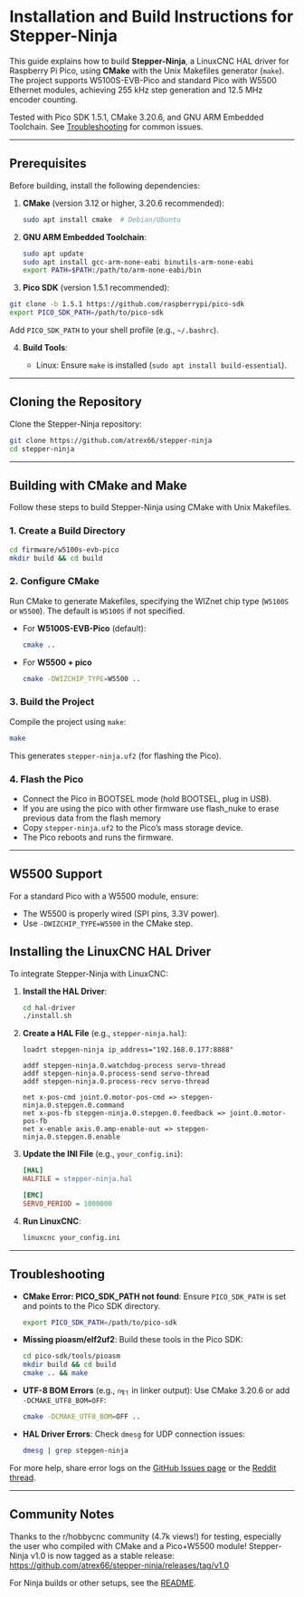 # Installation and Build Instructions for Stepper-Ninja

This guide explains how to build **Stepper-Ninja**, a LinuxCNC HAL driver for Raspberry Pi Pico, using **CMake** with the Unix Makefiles generator (`make`). The project supports W5100S-EVB-Pico and standard Pico with W5500 Ethernet modules, achieving 255 kHz step generation and 12.5 MHz encoder counting.

Tested with Pico SDK 1.5.1, CMake 3.20.6, and GNU ARM Embedded Toolchain. See [Troubleshooting](#troubleshooting) for common issues.

---

## Prerequisites

Before building, install the following dependencies:

1. **CMake** (version 3.12 or higher, 3.20.6 recommended):

   ```bash
   sudo apt install cmake  # Debian/Ubuntu
   ```

2. **GNU ARM Embedded Toolchain**:
  
   ```bash
   sudo apt update
   sudo apt install gcc-arm-none-eabi binutils-arm-none-eabi
   export PATH=$PATH:/path/to/arm-none-eabi/bin
   ```

3. **Pico SDK** (version 1.5.1 recommended):

```bash
git clone -b 1.5.1 https://github.com/raspberrypi/pico-sdk
export PICO_SDK_PATH=/path/to/pico-sdk
```

   Add `PICO_SDK_PATH` to your shell profile (e.g., `~/.bashrc`).

4. **Build Tools**:

   - Linux: Ensure `make` is installed (`sudo apt install build-essential`).

---

## Cloning the Repository

Clone the Stepper-Ninja repository:

```bash
git clone https://github.com/atrex66/stepper-ninja
cd stepper-ninja
```

---

## Building with CMake and Make

Follow these steps to build Stepper-Ninja using CMake with Unix Makefiles.

### 1. Create a Build Directory

```bash
cd firmware/w5100s-evb-pico
mkdir build && cd build
```

### 2. Configure CMake

Run CMake to generate Makefiles, specifying the WIZnet chip type (`W5100S` or `W5500`). The default is `W5100S` if not specified.

- For **W5100S-EVB-Pico** (default):
  
  ```bash
  cmake ..
  ```

- For **W5500 + pico**
  
  ```bash
  cmake -DWIZCHIP_TYPE=W5500 ..
  ```

### 3. Build the Project

Compile the project using `make`:

```bash
make
```

This generates `stepper-ninja.uf2` (for flashing the Pico).

### 4. Flash the Pico

- Connect the Pico in BOOTSEL mode (hold BOOTSEL, plug in USB).
- If you are using the pico with other firmware use flash_nuke to erase previous data from the flash memory
- Copy `stepper-ninja.uf2` to the Pico’s mass storage device.
- The Pico reboots and runs the firmware.

---

## W5500 Support

For a standard Pico with a W5500 module, ensure:

- The W5500 is properly wired (SPI pins, 3.3V power).
- Use `-DWIZCHIP_TYPE=W5500` in the CMake step.

## Installing the LinuxCNC HAL Driver

To integrate Stepper-Ninja with LinuxCNC:

1. **Install the HAL Driver**:

   ```bash
   cd hal-driver
   ./install.sh
   ```

2. **Create a HAL File** (e.g., `stepper-ninja.hal`):

   ```hal
   loadrt stepgen-ninja ip_address="192.168.0.177:8888"

   addf stepgen-ninja.0.watchdog-process servo-thread
   addf stepgen-ninja.0.process-send servo-thread
   addf stepgen-ninja.0.process-recv servo-thread

   net x-pos-cmd joint.0.motor-pos-cmd => stepgen-ninja.0.stepgen.0.command
   net x-pos-fb stepgen-ninja.0.stepgen.0.feedback => joint.0.motor-pos-fb
   net x-enable axis.0.amp-enable-out => stepgen-ninja.0.stepgen.0.enable
   ```

3. **Update the INI File** (e.g., `your_config.ini`):

   ```ini
   [HAL]
   HALFILE = stepper-ninja.hal

   [EMC]
   SERVO_PERIOD = 1000000
   ```

4. **Run LinuxCNC**:

   ```bash
   linuxcnc your_config.ini
   ```

---

## Troubleshooting

- **CMake Error: PICO_SDK_PATH not found**:
  Ensure `PICO_SDK_PATH` is set and points to the Pico SDK directory.
  
  ```bash
  export PICO_SDK_PATH=/path/to/pico-sdk
  ```

- **Missing pioasm/elf2uf2**:
  Build these tools in the Pico SDK:
  
  ```bash
  cd pico-sdk/tools/pioasm
  mkdir build && cd build
  cmake .. && make
  ```

- **UTF-8 BOM Errors** (e.g., `∩╗┐` in linker output):
  Use CMake 3.20.6 or add `-DCMAKE_UTF8_BOM=OFF`:
  
  ```bash
  cmake -DCMAKE_UTF8_BOM=OFF ..
  ```

- **HAL Driver Errors**:
  Check `dmesg` for UDP connection issues:
  
  ```bash
  dmesg | grep stepgen-ninja
  ```

For more help, share error logs on the [GitHub Issues page](https://github.com/atrex66/stepper-ninja/issues) or the [Reddit thread](https://www.reddit.com/r/hobbycnc/comments/1koomzu/).

---

## Community Notes

Thanks to the r/hobbycnc community (4.7k views!) for testing, especially the user who compiled with CMake and a Pico+W5500 module! Stepper-Ninja v1.0 is now tagged as a stable release: <https://github.com/atrex66/stepper-ninja/releases/tag/v1.0>

For Ninja builds or other setups, see the [README](README.md).
